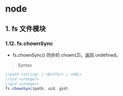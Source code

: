 # node
  
## 1. fs 文件模块

### 1.12. fs.chownSync

- fs.chownSync() 同步的 chown(2)。返回 undefined。


> Syntax

```js
//path <string> | <Buffer> | <URL>
//uid <integer>
//gid <integer>
fs.chownSync(path, uid, gid)
```